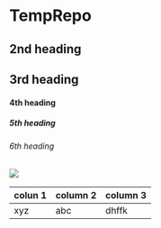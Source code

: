 # TempRepo
## 2nd heading
## 3rd heading
#### 4th heading
##### 5th heading
###### 6th heading

<p alignh="left">

<img src ="/images/xyz.png">

</p>


|colun 1|column 2| column 3|
|---|---|---|
|xyz|abc| dhffk|

